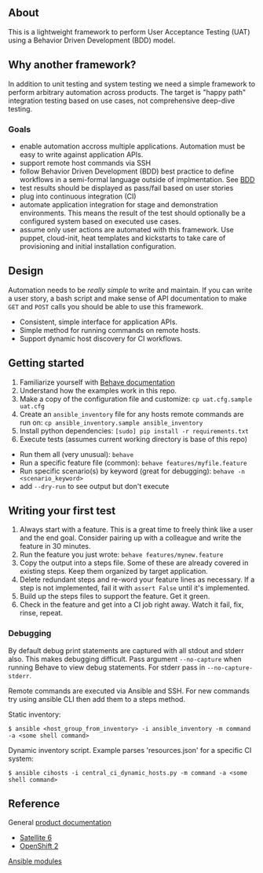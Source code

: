 ## About

This is a lightweight framework to perform User Acceptance Testing (UAT) using a Behavior Driven Development (BDD) model.

## Why another framework?

In addition to unit testing and system testing we need a simple framework to perform arbitrary automation across products. The target is "happy path" integration testing based on use cases, not comprehensive deep-dive testing.

### Goals
* enable automation accross multiple applications. Automation must be easy to write against application APIs.
* support remote host commands via SSH
* follow Behavior Driven Development (BDD) best practice to define workflows in a semi-formal language outside of implmentation. See [BDD](http://en.wikipedia.org/wiki/Behavior-driven_development)
* test results should be displayed as pass/fail based on user stories
* plug into continuous integration (CI)
* automate application integration for stage and demonstration environments. This means the result of the test should optionally be a configured system based on executed use cases.
* assume only user actions are automated with this framework. Use puppet, cloud-init, heat templates and kickstarts to take care of provisioning and initial installation configuration.

## Design

Automation needs to be *really simple* to write and maintain. If you can write a user story, a bash script and make sense of API documentation to make `GET` and `POST` calls you should be able to use this framework.
* Consistent, simple interface for application APIs.
* Simple method for running commands on remote hosts.
* Support dynamic host discovery for CI workflows.

## Getting started

1. Familiarize yourself with [Behave documentation](http://pythonhosted.org/behave/)
1. Understand how the examples work in this repo.
1. Make a copy of the configuration file and customize: `cp uat.cfg.sample uat.cfg`
1. Create an `ansible_inventory` file for any hosts remote commands are run on: `cp ansible_inventory.sample ansible_inventory`
1. Install python dependencies: `[sudo] pip install -r requirements.txt`
1. Execute tests (assumes current working directory is base of this repo)
  * Run them all (very unusual): `behave`
  * Run a specific feature file (common): `behave features/myfile.feature`
  * Run specific scenario(s) by keyword (great for debugging): `behave -n <scenario_keyword>`
  * add `--dry-run` to see output but don't execute

## Writing your first test

1. Always start with a feature. This is a great time to freely think like a user and the end goal. Consider pairing up with a colleague and write the feature in 30 minutes.
1. Run the feature you just wrote: `behave features/mynew.feature`
1. Copy the output into a steps file. Some of these are already covered in existing steps. Keep them organized by target application.
1. Delete redundant steps and re-word your feature lines as necessary. If a step is not implemented, fail it with `assert False` until it's implemented.
1. Build up the steps files to support the feature. Get it green.
1. Check in the feature and get into a CI job right away. Watch it fail, fix, rinse, repeat.

### Debugging
By default debug print statements are captured with all stdout and stderr also. This makes debugging difficult. Pass argument `--no-capture` when running Behave to view debug statements. For stderr pass in `--no-capture-stderr`.

Remote commands are executed via Ansible and SSH. For new commands try using ansible CLI then add them to a steps method.

Static inventory:

    $ ansible <host_group_from_inventory> -i ansible_inventory -m command -a <some shell command>

Dynamic inventory script. Example parses 'resources.json' for a specific CI system:

    $ ansible cihosts -i central_ci_dynamic_hosts.py -m command -a <some shell command>

## Reference

General [product documentation](https://access.redhat.com/documentation)
* [Satellite 6](https://access.redhat.com/documentation/en-US/Red_Hat_Satellite/6.0/html-single/API_Guide/index.html)
* [OpenShift 2](https://access.redhat.com/documentation/en-US/OpenShift_Enterprise/2/html-single/REST_API_Guide/index.html)

[Ansible modules](http://docs.ansible.com/modules_by_category.html)
